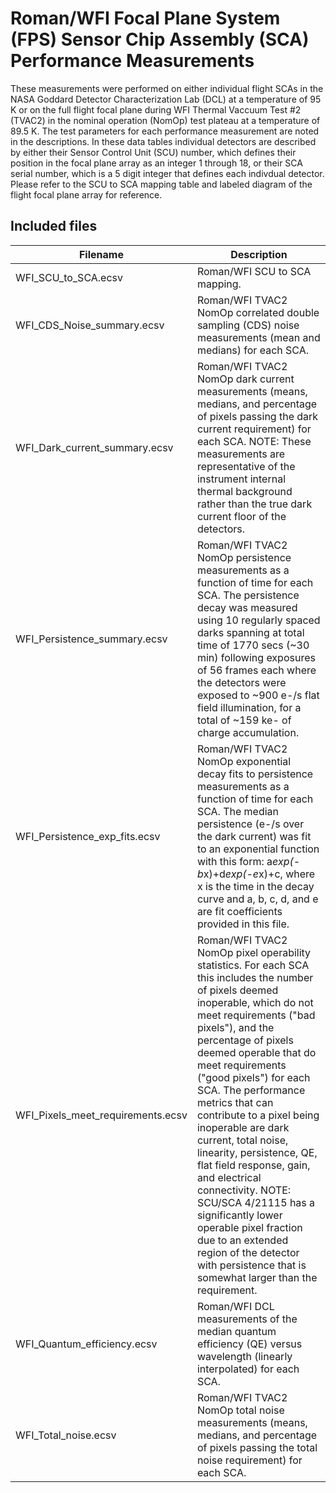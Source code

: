 # Roman/WFI Focal Plane System (FPS) Sensor Chip Assembly (SCA) Performance Measurements

These measurements were performed on either individual flight SCAs in the NASA Goddard Detector Characterization Lab (DCL) at a temperature of 95 K or on the full flight focal plane during WFI Thermal Vaccuum Test #2 (TVAC2) in the nominal operation (NomOp) test plateau at a temperature of 89.5 K. The test parameters for each performance measurement are noted in the descriptions. In these data tables individual detectors are described by either their Sensor Control Unit (SCU) number, which defines their position in the focal plane array as an integer 1 through 18, or their SCA serial number, which is a 5 digit integer that defines each indivdual detector. Please refer to the SCU to SCA mapping table and labeled diagram of the flight focal plane array for reference.

## Included files

| Filename| Description|
|---------|------------|
| WFI_SCU_to_SCA.ecsv | Roman/WFI SCU to SCA mapping. |
| WFI_CDS_Noise_summary.ecsv | Roman/WFI TVAC2 NomOp correlated double sampling (CDS) noise measurements (mean and medians) for each SCA. |
| WFI_Dark_current_summary.ecsv | Roman/WFI TVAC2 NomOp dark current measurements (means, medians, and percentage of pixels passing the dark current requirement) for each SCA. NOTE: These measurements are representative of the instrument internal thermal background rather than the true dark current floor of the detectors. |
| WFI_Persistence_summary.ecsv | Roman/WFI TVAC2 NomOp persistence measurements as a function of time for each SCA. The persistence decay was measured using 10 regularly spaced darks spanning at total time of 1770 secs (~30 min) following exposures of 56 frames each where the detectors were exposed to ~900 e-/s flat field illumination, for a total of ~159 ke- of charge accumulation. |
| WFI_Persistence_exp_fits.ecsv | Roman/WFI TVAC2 NomOp exponential decay fits to persistence measurements as a function of time for each SCA. The median persistence (e-/s over the dark current) was fit to an exponential function with this form: a*exp(-b*x)+d*exp(-e*x)+c, where x is the time in the decay curve and a, b, c, d, and e are fit coefficients provided in this file. |
| WFI_Pixels_meet_requirements.ecsv | Roman/WFI TVAC2 NomOp pixel operability statistics. For each SCA this includes the number of pixels deemed inoperable, which do not meet requirements ("bad pixels"), and the percentage of pixels deemed operable that do meet requirements ("good pixels") for each SCA. The performance metrics that can contribute to a pixel being inoperable are dark current, total noise, linearity, persistence, QE, flat field response, gain, and electrical connectivity. NOTE: SCU/SCA 4/21115 has a significantly lower operable pixel fraction due to an extended region of the detector with persistence that is somewhat larger than the requirement. |
| WFI_Quantum_efficiency.ecsv | Roman/WFI DCL measurements of the median quantum efficiency (QE) versus wavelength (linearly interpolated) for each SCA. |
| WFI_Total_noise.ecsv | Roman/WFI TVAC2 NomOp total noise measurements (means, medians, and percentage of pixels passing the total noise requirement) for each SCA. |

